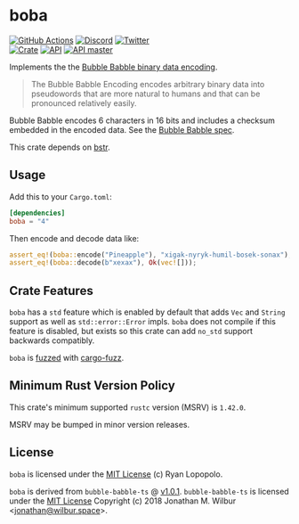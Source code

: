 # boba

[![GitHub Actions](https://github.com/artichoke/boba/workflows/CI/badge.svg)](https://github.com/artichoke/boba/actions)
[![Discord](https://img.shields.io/discord/607683947496734760)](https://discord.gg/QCe2tp2)
[![Twitter](https://img.shields.io/twitter/follow/artichokeruby?label=Follow&style=social)](https://twitter.com/artichokeruby)
<br>
[![Crate](https://img.shields.io/crates/v/boba.svg)](https://crates.io/crates/boba)
[![API](https://docs.rs/boba/badge.svg)](https://docs.rs/boba)
[![API master](https://img.shields.io/badge/docs-master-blue.svg)](https://artichoke.github.io/boba/boba/)

Implements the the
[Bubble Babble binary data encoding](/spec/Bubble_Babble_Encoding.txt).

> The Bubble Babble Encoding encodes arbitrary binary data into pseudowords that
> are more natural to humans and that can be pronounced relatively easily.

Bubble Babble encodes 6 characters in 16 bits and includes a checksum embedded
in the encoded data. See the
[Bubble Babble spec](spec/Bubble_Babble_Encoding.txt).

This crate depends on [bstr](https://crates.io/crates/bstr).

## Usage

Add this to your `Cargo.toml`:

```toml
[dependencies]
boba = "4"
```

Then encode and decode data like:

```rust
assert_eq!(boba::encode("Pineapple"), "xigak-nyryk-humil-bosek-sonax");
assert_eq!(boba::decode(b"xexax"), Ok(vec![]));
```

## Crate Features

`boba` has a `std` feature which is enabled by default that adds `Vec` and
`String` support as well as `std::error::Error` impls. `boba` does not compile
if this feature is disabled, but exists so this crate can add `no_std` support
backwards compatibly.

`boba` is [fuzzed](fuzz/fuzz_targets) with
[cargo-fuzz](https://crates.io/crates/cargo-fuzz).

## Minimum Rust Version Policy

This crate's minimum supported `rustc` version (MSRV) is `1.42.0`.

MSRV may be bumped in minor version releases.

## License

`boba` is licensed under the [MIT License](LICENSE) (c) Ryan Lopopolo.

`boba` is derived from `bubble-babble-ts` @
[v1.0.1](https://github.com/JonathanWilbur/bubble-babble-ts/tree/v1.0.1).
`bubble-babble-ts` is licensed under the
[MIT License](https://github.com/JonathanWilbur/bubble-babble-ts/blob/v1.0.1/LICENSE.txt)
Copyright (c) 2018 Jonathan M. Wilbur \<jonathan@wilbur.space\>.
